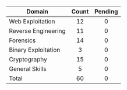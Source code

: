 

| Domain              | Count | Pending |
| ------------------- | :---: |  :---:  |
| Web Exploitation    |   12  |    0    |
| Reverse Engineering |   11  |    0    |
| Forensics           |   14  |    0    |
| Binary Exploitation |   3   |    0    |
| Cryptography        |   15  |    0    |
| General Skills      |   5   |    0    |
| Total               |   60  |    0    |
